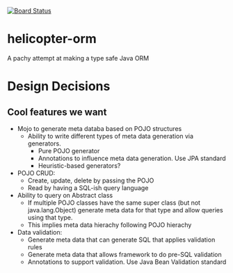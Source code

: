 [![Board Status](https://dev.azure.com/GideonLeGrange/b9854740-2080-4dd5-897e-a75c8a80fa64/e00c4bb2-cc8b-416e-971b-d59d8c4d97d9/_apis/work/boardbadge/202dde8b-5992-4874-be1e-5479605af8b0)](https://dev.azure.com/GideonLeGrange/b9854740-2080-4dd5-897e-a75c8a80fa64/_boards/board/t/e00c4bb2-cc8b-416e-971b-d59d8c4d97d9/Microsoft.RequirementCategory)
# helicopter-orm
A pachy attempt at making a type safe Java ORM

# Design Decisions

## Cool features we want 

* Mojo to generate meta databa based on POJO structures
  * Ability to write different types of meta data generation via generators.
    * Pure POJO generator 
    * Annotations to influence meta data generation. Use JPA standard 
    * Heuristic-based generators? 
* POJO CRUD:
  * Create, update, delete by passing the POJO 
  * Read by having a SQL-ish query language 
* Ability to query on Abstract class
  * If multiple POJO classes have the same super class (but not java.lang.Object) generate meta data for that type and allow queries using that type. 
  * This implies meta data hierachy following POJO hierachy
* Data validation:
  * Generate meta data that can generate SQL that applies validation rules 
  * Generate meta data that allows framework to do pre-SQL validation 
  * Annotations to support validation. Use Java Bean Validation standard 


